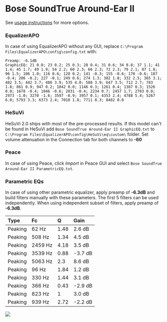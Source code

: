 # Bose SoundTrue Around-Ear II
See [usage instructions](https://github.com/jaakkopasanen/AutoEq#usage) for more options.

### EqualizerAPO
In case of using EqualizerAPO without any GUI, replace `C:\Program Files\EqualizerAPO\config\config.txt`
with:
```
Preamp: -6.1dB
GraphicEQ: 21 0.0; 23 0.2; 25 0.3; 28 0.4; 31 0.6; 34 0.8; 37 1.1; 41 1.4; 45 1.7; 49 1.9; 54 2.2; 60 2.3; 66 2.3; 72 2.3; 79 2.1; 87 1.8; 96 1.5; 106 1.0; 116 0.6; 128 0.2; 141 -0.3; 155 -0.6; 170 -0.6; 187 -0.4; 206 -0.2; 227 -0.1; 249 0.6; 274 1.3; 302 1.8; 332 2.5; 365 3.1; 402 3.5; 442 3.7; 486 3.9; 535 4.0; 588 3.9; 647 3.5; 712 2.7; 783 1.8; 861 0.9; 947 0.2; 1042 0.0; 1146 0.3; 1261 0.4; 1387 0.3; 1526 0.0; 1678 -0.4; 1846 -0.6; 2031 -0.4; 2234 0.7; 2457 1.7; 2703 0.0; 2973 -1.0; 3270 -1.6; 3597 -0.9; 3957 0.1; 4353 2.4; 4788 5.4; 5267 6.0; 5793 3.3; 6373 2.4; 7010 1.8; 7711 0.3; 8482 0.0
```

### HeSuVi
HeSuVi 2.0 ships with most of the pre-processed results. If this model can't be found in HeSuVi add
`Bose SoundTrue Around-Ear II GraphicEQ.txt` to `C:\Program Files\EqualizerAPO\config\HeSuVi\eq\custom\` folder.
Set volume attenuation in the Connection tab for both channels to **-60**

### Peace
In case of using Peace, click *Import* in Peace GUI and select `Bose SoundTrue Around-Ear II ParametricEQ.txt`.

### Parametric EQs
In case of using other parametric equalizer, apply preamp of **-6.3dB** and build filters manually
with these parameters. The first 5 filters can be used independently.
When using independent subset of filters, apply preamp of **-6.3dB**.

| Type    | Fc      |    Q | Gain    |
|:--------|:--------|:-----|:--------|
| Peaking | 62 Hz   | 1.48 | 2.6 dB  |
| Peaking | 508 Hz  | 1.34 | 4.5 dB  |
| Peaking | 2459 Hz | 4.18 | 3.5 dB  |
| Peaking | 3539 Hz | 0.88 | -3.7 dB |
| Peaking | 5063 Hz | 2.3  | 8.6 dB  |
| Peaking | 96 Hz   | 1.84 | 1.2 dB  |
| Peaking | 330 Hz  | 1.44 | 3.1 dB  |
| Peaking | 366 Hz  | 0.43 | -2.9 dB |
| Peaking | 823 Hz  | 1    | 3.0 dB  |
| Peaking | 939 Hz  | 2.72 | -2.2 dB |

![](https://raw.githubusercontent.com/jaakkopasanen/AutoEq/master/results/rtings/avg/Bose%20SoundTrue%20Around-Ear%20II/Bose%20SoundTrue%20Around-Ear%20II.png)